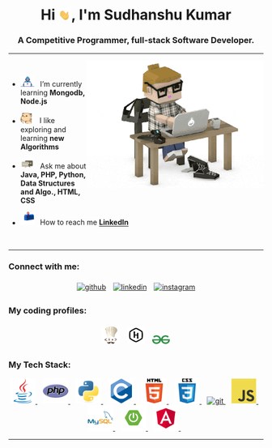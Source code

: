 <h1 align="center">Hi <img alt="GIF" src="waving-hand.gif" width="5%" />, I'm Sudhanshu Kumar</h1>
<h3 align="center">A Competitive Programmer, full-stack Software Developer. </h3>
<hr>

<img align="right" alt="programmer" width="350" src="programmer.gif">

&nbsp;

- <img alt="GIF" src="Developer.gif" width="27" /> &nbsp; I’m currently learning **Mongodb, Node.js**

- <img alt="GIF" src="hyperkitty.gif" width="22" /> &nbsp;&nbsp; I like exploring and learning **new Algorithms**

- <img alt="GIF" src="message.gif" width="27" /> &nbsp; Ask me about **Java, PHP, Python, Data Structures and Algo., HTML, CSS**

- <img alt="GIF" src="letterbox.gif" width="27" /> &nbsp; How to reach me **<a href="https://www.linkedin.com/in/sudhanshu-kumar-b5998b214/"> LinkedIn</a>**

&nbsp;

<hr>

<h3 align="left">Connect with me:</h3>
<p align="center">
<a href="https://github.com/Sudhanshu2829"><img alt="github" width="10%" style="padding:5px" src="https://img.icons8.com/clouds/100/000000/github.png"/></a>
<a href="https://www.linkedin.com/in/sudhanshu-kumar-b5998b214/"><img alt="linkedin" width="10%" style="padding:5px" src="https://img.icons8.com/clouds/100/000000/linkedin.png"/></a>
<a href="https://instagram.com/sudhanshukumar_2829?igshid=ZDc4ODBmNjlmNQ=="><img alt="instagram" width="10%" style="padding:5px" src="https://img.icons8.com/clouds/100/000000/instagram.png"/></a>

</p>

<h3 align="left">My coding profiles:</h3>
<p align="center">
<a href="https://www.codechef.com/users/sudhanshu2829"><img alt="codechef" width="7%" style="padding:5px" src="codechef.png"></a>
<a href="https://www.hackerrank.com/2020543227_sudh1?hr_r=1"><img alt="hackerrank" width="7%" style="padding:5px" src="hackerrank.png"/></a>
<a href="https://auth.geeksforgeeks.org/user/sudhanshukumar15678/?utm_source=geeksforgeeks&utm_medium=my_profile&utm_campaign=auth_user"><img alt="gfg" width="7%" style="padding:5px" src="gfg.png"/></a>
</p>

<h3 align="left">My Tech Stack: </h3>
<p align="center"> 
  	<a href="https://www.java.com" target="_blank"> <img src="https://raw.githubusercontent.com/devicons/devicon/master/icons/java/java-original.svg" alt="java" width="50" height="50"/> </a>&ensp;
	<a href="https://www.php.net" target="_blank"> <img src="https://raw.githubusercontent.com/devicons/devicon/master/icons/php/php-original.svg" alt="php" width="50" height="50"/> </a>&ensp;
	<a href="https://www.python.org" target="_blank"> <img src="https://raw.githubusercontent.com/devicons/devicon/master/icons/python/python-original.svg" alt="python" width="50" height="50"/> </a> &ensp;
	<a href="https://www.cprogramming.com/" target="_blank"> <img src="https://raw.githubusercontent.com/devicons/devicon/master/icons/c/c-original.svg" alt="c" width="50" height="50" /> </a> &ensp;
	<a href="https://www.w3.org/html/" target="_blank"> <img src="https://raw.githubusercontent.com/devicons/devicon/master/icons/html5/html5-original-wordmark.svg" alt="html5" width="50" height="50"/> </a>&ensp;
	<a href="https://www.w3schools.com/css/" target="_blank"> <img src="https://raw.githubusercontent.com/devicons/devicon/master/icons/css3/css3-original-wordmark.svg" alt="css3" width="50" height="50"/> </a> &ensp;
	<a href="https://git-scm.com/" target="_blank"> <img src="https://www.vectorlogo.zone/logos/git-scm/git-scm-icon.svg" alt="git" width="50" height="50"/> </a> &ensp;
	<a href="https://developer.mozilla.org/en-US/docs/Web/JavaScript" target="_blank"> <img src="https://raw.githubusercontent.com/devicons/devicon/master/icons/javascript/javascript-original.svg" alt="javascript" width="50" height="50"/> </a> &ensp;
	<a href="https://www.mysql.com/" target="_blank"> <img src="https://raw.githubusercontent.com/devicons/devicon/master/icons/mysql/mysql-original-wordmark.svg" alt="mysql" width="50" height="50"/> </a> &ensp;
  <a href="https://spring.io/projects/spring-boot/" target="_blank"> <img src="springboot.png" alt="springboot" width="50" height="50"/> </a> &ensp;
    <a href="https://angular.io/" target="_blank"> <img src="angular.png" alt="angular" width="50" height="50"/> </a> &ensp;


</p>

<hr>

